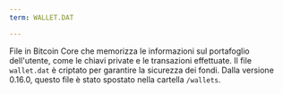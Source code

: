 ```yaml
---
term: WALLET.DAT

---
```

File in Bitcoin Core che memorizza le informazioni sul portafoglio dell'utente, come le chiavi private e le transazioni effettuate. Il file `wallet.dat` è criptato per garantire la sicurezza dei fondi. Dalla versione 0.16.0, questo file è stato spostato nella cartella `/wallets`.